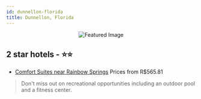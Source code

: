 ```yaml
---
id: dunnellon-florida
title: Dunnellon, Florida
---
```


<center><img src="https://i.travelapi.com/hotels/13000000/12710000/12704500/12704476/35b84be2_z.jpg" alt="Featured Image" /></center>


##  2 star hotels - ⭐️⭐️

-    [Comfort Suites near Rainbow Springs](https://us.hurb.com/hotels/dunnellon/comfort-suites-near-rainbow-springs-JNP-JP195612?cmp=18055) Prices from R$565.81
   > Don't miss out on recreational opportunities including an outdoor pool and a fitness center.
